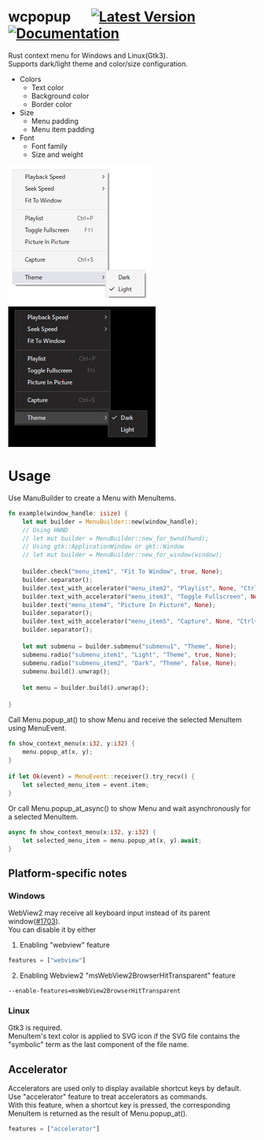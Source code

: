 # wcpopup &emsp;  [![Latest Version]][crates.io] [![Documentation]][docs]

[Documentation]: https://docs.rs/wcpopup/badge.svg
[docs]: https://docs.rs/wcpopup
[Latest Version]: https://img.shields.io/crates/v/wcpopup.svg
[crates.io]: https://crates.io/crates/wcpopup

Rust context menu for Windows and Linux(Gtk3).  
Supports dark/light theme and color/size configuration. 
- Colors
    - Text color
    - Background color
    - Border color
- Size
    - Menu padding
    - Menu item padding
- Font
    - Font family
    - Size and weight
  
![sample](https://github.com/mrdkprj/rpopup/blob/main/assets/light.jpg?raw=true)![sample](https://github.com/mrdkprj/rpopup/blob/main/assets/dark.jpg?raw=true)  

# Usage
Use ManuBuilder to create a Menu with MenuItems.  

```rust
fn example(window_handle: isize) {
    let mut builder = MenuBuilder::new(window_handle);
    // Using HWND
    // let mut builder = MenuBuilder::new_for_hwnd(hwnd);
    // Using gtk::ApplicationWindow or gkt::Window
    // let mut builder = MenuBuilder::new_for_window(window);

    builder.check("menu_item1", "Fit To Window", true, None);
    builder.separator();
    builder.text_with_accelerator("menu_item2", "Playlist", None, "Ctrl+P");
    builder.text_with_accelerator("menu_item3", "Toggle Fullscreen", None, "F11");
    builder.text("menu_item4", "Picture In Picture", None);
    builder.separator();
    builder.text_with_accelerator("menu_item5", "Capture", None, "Ctrl+S");
    builder.separator();

    let mut submenu = builder.submenu("submenu1", "Theme", None);
    submenu.radio("submenu_item1", "Light", "Theme", true, None);
    submenu.radio("submenu_item2", "Dark", "Theme", false, None);
    submenu.build().unwrap();

    let menu = builder.build().unwrap();

}
```

Call Menu.popup_at() to show Menu and receive the selected MenuItem using MenuEvent.
```rust
fn show_context_menu(x:i32, y:i32) {
    menu.popup_at(x, y);
}

if let Ok(event) = MenuEvent::receiver().try_recv() {
    let selected_menu_item = event.item;    
}
```

Or call Menu.popup_at_async() to show Menu and wait asynchronously for a selected MenuItem.
```rust
async fn show_context_menu(x:i32, y:i32) {
    let selected_menu_item = menu.popup_at(x, y).await;
}
```



## Platform-specific notes
### Windows
WebView2 may receive all keyboard input instead of its parent window([#1703](https://github.com/MicrosoftEdge/WebView2Feedback/issues/1703)).    
You can disable it by either
1. Enabling "webview" feature
```rust
features = ["webview"]
```

2. Enabling Webview2 "msWebView2BrowserHitTransparent" feature
```
--enable-features=msWebView2BrowserHitTransparent
```

### Linux
Gtk3 is required.  
MenuItem's text color is applied to SVG icon if the SVG file contains the "symbolic" term as the last component of the file name.  

## Accelerator
Accelerators are used only to display available shortcut keys by default.  
Use "accelerator" feature to treat accelerators as commands.  
With this feature, when a shortcut key is pressed, the corresponding MenuItem is returned as the result of Menu.popup_at().  

```rust
features = ["accelerator"]
```
